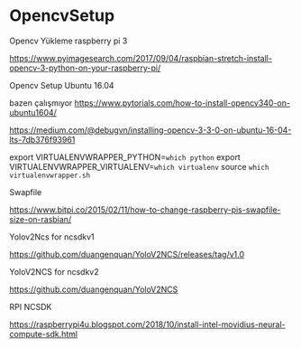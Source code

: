 # OpencvSetup
Opencv Yükleme raspberry pi 3

https://www.pyimagesearch.com/2017/09/04/raspbian-stretch-install-opencv-3-python-on-your-raspberry-pi/

Opencv Setup Ubuntu 16.04

bazen çalışmıyor https://www.pytorials.com/how-to-install-opencv340-on-ubuntu1604/

https://medium.com/@debugvn/installing-opencv-3-3-0-on-ubuntu-16-04-lts-7db376f93961

export VIRTUALENVWRAPPER_PYTHON=`which python`
export VIRTUALENVWRAPPER_VIRTUALENV=`which virtualenv`
source `which virtualenvwrapper.sh`

Swapfile

https://www.bitpi.co/2015/02/11/how-to-change-raspberry-pis-swapfile-size-on-rasbian/

Yolov2Ncs for ncsdkv1

https://github.com/duangenquan/YoloV2NCS/releases/tag/v1.0

YoloV2NCS for ncsdkv2

https://github.com/duangenquan/YoloV2NCS


RPI NCSDK

https://raspberrypi4u.blogspot.com/2018/10/install-intel-movidius-neural-compute-sdk.html

